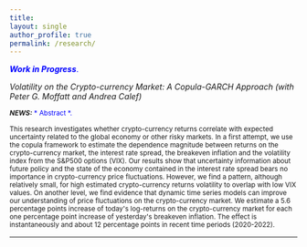 ```yaml
---
title: 
layout: single 
author_profile: true 
permalink: /research/ 
---
```


<span style="color:blue">***Work in Progress***.</span>
 
 *Volatility on the Crypto-currency Market: A Copula-GARCH Approach (with Peter G. Moffatt and Andrea Calef)*

<sub> ***NEWS:***  <span style="color:blue"> * Abstract *.</span> 

 <sub> This research investigates whether crypto-currency returns correlate with expected uncertainty related to the global economy or other risky markets. In a first attempt, we use the copula framework to estimate the dependence magnitude between returns on the crypto-currency market, the interest rate spread, the breakeven inflation and the volatility index from the S\&P500 options (VIX). Our results show that uncertainty information about future policy and the state of the economy contained in the interest rate spread bears no importance in crypto-currency price fluctuations. However, we find a pattern, although relatively small, for high estimated crypto-currency returns volatility to overlap with low VIX values. On another level, we find evidence that dynamic time series models can improve our understanding of price fluctuations on the crypto-currency market. We estimate a 5.6 percentage points increase of today's log-returns on the crypto-currency market for each one percentage point increase of yesterday's breakeven inflation. The effect is instantaneously and about 12 percentage points in recent time periods (2020-2022). </sub>  

---
